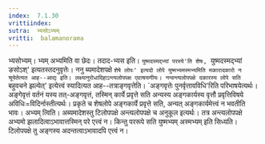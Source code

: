 ```yaml
---
index:  7.1.30
vrittiindex: 
sutra:  भ्यसोऽभ्यम्
vritti:  balamanorama 
---
```


भ्यसोभ्यम्। भ्यम् अभ्यमिति वा छेदः। तदाद-भ्यस इति। `युष्मदस्मद्भ्यां परस्ये'ति शेषः, `युष्मदस्मद्भ्यां ङसोऽश्' इत्यतस्तदनुवृत्तेः। ननु ब्यमादेशपक्षे `शेषे लोपः' इत्यदो लोपे युष्मभ्यमस्मभ्यमिति मकारादकारो न श्रूयेतेत्यत आह--आद्य इति। लक्ष्यानुरोधादिहाऽन्त्यलोपपक्ष एवाश्रयणीयः। नन्वन्त्यलोपपक्षे दकारस्य लोपे सति `बहुवचने झल्येत्' इत्येत्त्वं स्यादित्यत आह--तत्राङ्गवृत्तेति। `अङ्गवृत्तेः पुनर्वृत्तावविधि'रिति परिभाषयेत्यर्थः। अङ्गेवृत्तं वर्तनं यस्य तत्-अङ्गवृत्तं, तस्मिन् कार्ये प्रवृत्ते सति अन्यस्य अङ्गकार्यस्य वृत्तौ प्रवृत्तिविषये अविधिः=विदिर्नास्तीत्यर्थः। प्रकृते च शेषलोपे अङ्गकार्ये प्रवृत्ते सति, अन्यत् अङ्गकार्यमेत्त्वं न भवतीति भावः। अभ्यम् त्विति। अब्यमादेशस्तु टिलोपपक्षे अन्त्यलोपपक्षे च अनुकूल इत्यर्थः। तत्र अन्त्यलोपपक्षे अभ्यमो झलादित्वाऽभावात्तस्मिन् परे एत्त्वं न। किन्तु पररूपे सति युष्मभ्यम् अस्मभ्यम् इति सिध्यति। टिलोपपक्षे तु अङ्गस्य अदन्तत्वाऽभावादपि एत्त्वं न।

